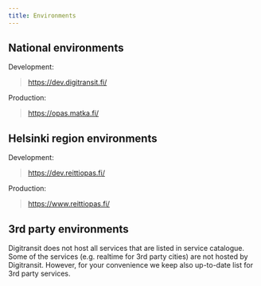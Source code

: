 ```yaml
---
title: Environments
---
```


## National environments

Development:

> https://dev.digitransit.fi/

Production:
> https://opas.matka.fi/

## Helsinki region environments

Development:

> https://dev.reittiopas.fi/

Production:
> https://www.reittiopas.fi/

## 3rd party environments
Digitransit does not host all services that are listed in service catalogue. Some of the services (e.g. realtime for 3rd party cities) are not hosted by Digitransit. However, for your convenience we keep also up-to-date list for 3rd party services.  
